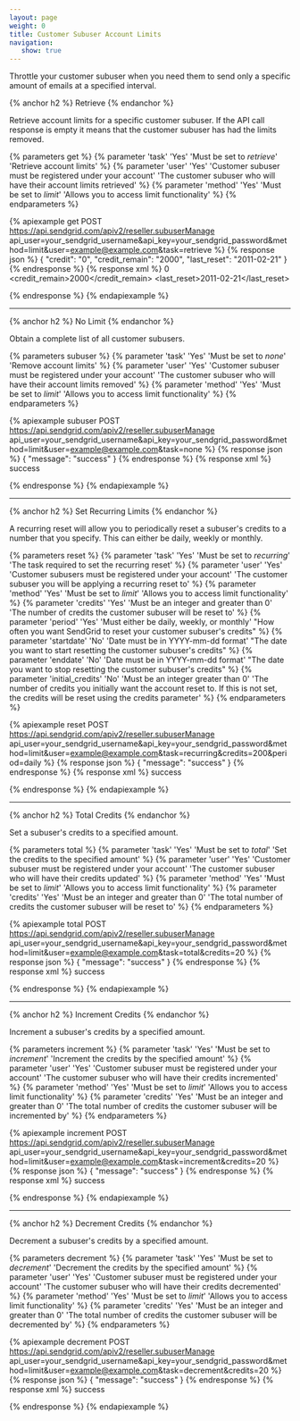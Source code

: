 ```yaml
---
layout: page
weight: 0
title: Customer Subuser Account Limits
navigation:
   show: true
---
```


Throttle your customer subuser when you need them to send only a specific amount of emails at a specified interval.

{% anchor h2 %}
Retrieve 
{% endanchor %}

Retrieve account limits for a specific customer subuser. If the API call response is empty it means that the customer subuser has had the limits removed.


{% parameters get %}
 {% parameter 'task' 'Yes' 'Must be set to <em>retrieve</em>' 'Retrieve account limits' %}
 {% parameter 'user' 'Yes' 'Customer subuser must be registered under your account' 'The customer subuser who will have their account limits retrieved' %}
 {% parameter 'method' 'Yes' 'Must be set to <em>limit</em>' 'Allows you to access limit functionality' %}
{% endparameters %}


{% apiexample get POST https://api.sendgrid.com/apiv2/reseller.subuserManage api_user=your_sendgrid_username&api_key=your_sendgrid_password&method=limit&user=example@example.com&task=retrieve %}
  {% response json %}
{
  "credit": "0",
  "credit_remain": "2000",
  "last_reset": "2011-02-21"
}
  {% endresponse %}
  {% response xml %}
<credits>
   <credit>0</credit>
   <credit_remain>2000</credit_remain>
   <last_reset>2011-02-21</last_reset>
</credits>

  {% endresponse %}
{% endapiexample %}

* * * * *

{% anchor h2 %}
No Limit 
{% endanchor %}

Obtain a complete list of all customer subusers.


{% parameters subuser %}
 {% parameter 'task' 'Yes' 'Must be set to <em>none</em>' 'Remove account limits' %}
 {% parameter 'user' 'Yes' 'Customer subuser must be registered under your account' 'The customer subuser who will have their account limits removed' %}
 {% parameter 'method' 'Yes' 'Must be set to <em>limit</em>' 'Allows you to access limit functionality' %}
{% endparameters %}


{% apiexample subuser POST https://api.sendgrid.com/apiv2/reseller.subuserManage api_user=your_sendgrid_username&api_key=your_sendgrid_password&method=limit&user=example@example.com&task=none %}
  {% response json %}
{
  "message": "success"
}
  {% endresponse %}
  {% response xml %}
<result>
   <message>success</message>
</result>

  {% endresponse %}
{% endapiexample %}

* * * * *

{% anchor h2 %}
Set Recurring Limits
{% endanchor %}

A recurring reset will allow you to periodically reset a subuser's credits to a number that you specify. This can either be daily, weekly or monthly.


{% parameters reset %}
 {% parameter 'task' 'Yes' 'Must be set to <em>recurring</em>' 'The task required to set the recurring reset' %}
 {% parameter 'user' 'Yes' 'Customer subusers must be registered under your account' 'The customer subuser you will be applying a recurring reset to' %}
 {% parameter 'method' 'Yes' 'Must be set to <em>limit</em>' 'Allows you to access limit functionality' %}
 {% parameter 'credits' 'Yes' 'Must be an integer and greater than 0' 'The number of credits the customer subuser will be reset to' %}
 {% parameter 'period' 'Yes' 'Must either be daily, weekly, or monthly' "How often you want SendGrid to reset your customer subuser's credits" %}
 {% parameter 'startdate' 'No' 'Date must be in YYYY-mm-dd format' "The date you want to start resetting the customer subuser's credits" %}
 {% parameter 'enddate' 'No' 'Date must be in YYYY-mm-dd format' "The date you want to stop resetting the customer subuser's credits" %}
 {% parameter 'initial_credits' 'No' 'Must be an integer greater than 0' 'The number of credits you initially want the account reset to. If this is not set, the credits will be reset using the credits parameter' %}
{% endparameters %}


{% apiexample reset POST https://api.sendgrid.com/apiv2/reseller.subuserManage api_user=your_sendgrid_username&api_key=your_sendgrid_password&method=limit&user=example@example.com&task=recurring&credits=200&period=daily %}
  {% response json %}
{
  "message": "success"
}
  {% endresponse %}
  {% response xml %}
<result>
   <message>success</message>
</result>

  {% endresponse %}
{% endapiexample %}

* * * * *

{% anchor h2 %}
Total Credits 
{% endanchor %}

Set a subuser's credits to a specified amount.


{% parameters total %}
 {% parameter 'task' 'Yes' 'Must be set to <em>total</em>' 'Set the credits to the specified amount' %}
 {% parameter 'user' 'Yes' 'Customer subuser must be registered under your account' 'The customer subuser who will have their credits updated' %}
 {% parameter 'method' 'Yes' 'Must be set to <em>limit</em>' 'Allows you to access limit functionality' %}
 {% parameter 'credits' 'Yes' 'Must be an integer and greater than 0' 'The total number of credits the customer subuser will be reset to' %}
{% endparameters %}


{% apiexample total POST https://api.sendgrid.com/apiv2/reseller.subuserManage api_user=your_sendgrid_username&api_key=your_sendgrid_password&method=limit&user=example@example.com&task=total&credits=20 %}
  {% response json %}
{
  "message": "success"
}
  {% endresponse %}
  {% response xml %}
<result>
   <message>success</message>
</result>

  {% endresponse %}
{% endapiexample %}

* * * * *

{% anchor h2 %}
Increment Credits 
{% endanchor %}

Increment a subuser's credits by a specified amount.


{% parameters increment %}
 {% parameter 'task' 'Yes' 'Must be set to <em>increment</em>' 'Increment the credits by the specified amount' %}
 {% parameter 'user' 'Yes' 'Customer subuser must be registered under your account' 'The customer subuser who will have their credits incremented' %}
 {% parameter 'method' 'Yes' 'Must be set to <em>limit</em>' 'Allows you to access limit functionality' %}
 {% parameter 'credits' 'Yes' 'Must be an integer and greater than 0' 'The total number of credits the customer subuser will be incremented by' %}
{% endparameters %}


{% apiexample increment POST https://api.sendgrid.com/apiv2/reseller.subuserManage api_user=your_sendgrid_username&api_key=your_sendgrid_password&method=limit&user=example@example.com&task=increment&credits=20 %}
  {% response json %}
{
  "message": "success"
}
  {% endresponse %}
  {% response xml %}
<result>
   <message>success</message>
</result>

  {% endresponse %}
{% endapiexample %}

* * * * *

{% anchor h2 %}
Decrement Credits 
{% endanchor %}

Decrement a subuser's credits by a specified amount.


{% parameters decrement %}
 {% parameter 'task' 'Yes' 'Must be set to <em>decrement</em>' 'Decrement the credits by the specified amount' %}
 {% parameter 'user' 'Yes' 'Customer subuser must be registered under your account' 'The customer subuser who will have their credits decremented' %}
 {% parameter 'method' 'Yes' 'Must be set to <em>limit</em>' 'Allows you to access limit functionality' %}
 {% parameter 'credits' 'Yes' 'Must be an integer and greater than 0' 'The total number of credits the customer subuser will be decremented by' %}
{% endparameters %}


{% apiexample decrement POST https://api.sendgrid.com/apiv2/reseller.subuserManage api_user=your_sendgrid_username&api_key=your_sendgrid_password&method=limit&user=example@example.com&task=decrement&credits=20 %}
  {% response json %}
{
  "message": "success"
}
  {% endresponse %}
  {% response xml %}
<result>
   <message>success</message>
</result>

  {% endresponse %}
{% endapiexample %}
